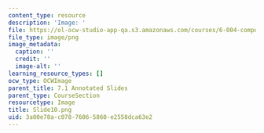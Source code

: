 ```yaml
---
content_type: resource
description: 'Image: '
file: https://ol-ocw-studio-app-qa.s3.amazonaws.com/courses/6-004-computation-structures-spring-2017/3a00e78ac07876065860e2558dca63e2_Slide10.png
file_type: image/png
image_metadata:
  caption: ''
  credit: ''
  image-alt: ''
learning_resource_types: []
ocw_type: OCWImage
parent_title: 7.1 Annotated Slides
parent_type: CourseSection
resourcetype: Image
title: Slide10.png
uid: 3a00e78a-c078-7606-5860-e2558dca63e2
---
```

